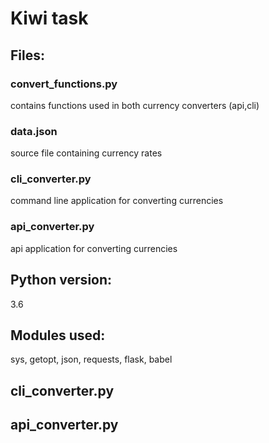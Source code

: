 # Kiwi task

## Files: 
### convert_functions.py
contains functions used in both currency converters (api,cli)

### data.json
source file containing currency rates

### cli_converter.py
command line application for converting currencies

### api_converter.py
api application for converting currencies


## Python version:
3.6


## Modules used:
sys, getopt, json, requests, flask, babel


## cli_converter.py

## api_converter.py
